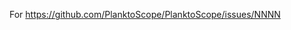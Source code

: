 <!--
Our use of design documents is described here:
https://github.com/PlanktoScope/proposals/blob/main/README.md#design-documents
-->

For https://github.com/PlanktoScope/PlanktoScope/issues/NNNN
